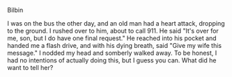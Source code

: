 Bilbin

I was on the bus the other day, and an old man had a heart attack, dropping to the ground. I rushed over to him, about to call 911. He said "It's over for me, son, but I do have one final request." He reached into his pocket and handed me a flash drive, and with his dying breath, said "Give my wife this message." I nodded my head and somberly walked away. To be honest, I had no intentions of actually doing this, but I guess you can. What did he want to tell her?
